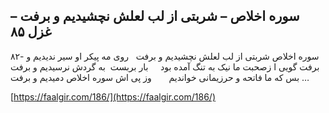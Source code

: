 ## سوره اخلاص – شربتی از لب لعلش نچشیدیم و برفت – غزل ۸۵


۸۲- سوره اخلاص شربتی از لب لعلش نچشیدیم و برفت   روی مه پیکر او سیر ندیدیم و برفت گویی ا زصحبت ما نیک به تنگ آمده بود     بار بربست  به گردش نرسیدیم و برفت بس که ما فاتحه و حرزیمانی خواندیم       وز پی اش سوره اخلاص دمیدیم و برفت &#8230;

[https://faalgir.com/186/](https://faalgir.com/186/) 